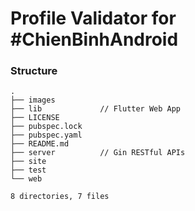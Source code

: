 # Profile Validator for #ChienBinhAndroid

### Structure
```
.
├── images
├── lib             // Flutter Web App
├── LICENSE
├── pubspec.lock
├── pubspec.yaml
├── README.md
├── server          // Gin RESTful APIs
├── site
├── test
└── web

8 directories, 7 files
```
